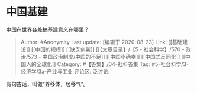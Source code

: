 # 中国基建
[中国在世界各处搞基建意义在哪里？](https://www.zhihu.com/question/348859803/answer/861846414)

> Author: #Anonymity
> Last update: [编辑于 2020-08-23]
> Link: [[基础建设]] [[中国的规模]] [[缺乏创新]] [[【文章目录】/【5 - 社会科学】/570 - 政治/573 - 中国政治制度/中国的不足]] [[中国小确幸]] [[中国式反同化]] [[中国人的全球化]]
> Category: #【答集】/04-社科答集
> Tag: #5-社会科学/3-经济学/3a-产业与工业
> 评论区:
> 泛讨论:

有句古话，叫做“养移体，居移气”。
